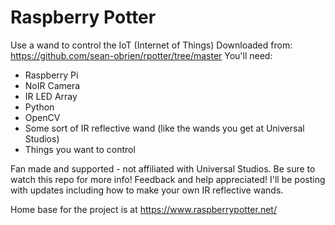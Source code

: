 # Raspberry Potter
Use a wand to control the IoT (Internet of Things)
Downloaded from: https://github.com/sean-obrien/rpotter/tree/master
You'll need:
- Raspberry Pi
- NoIR Camera
- IR LED Array
- Python
- OpenCV
- Some sort of IR reflective wand (like the wands you get at Universal Studios)
- Things you want to control

Fan made and supported - not affiliated with Universal Studios.  Be sure to watch this repo for more info!  Feedback and help appreciated!  I'll be posting with updates including how to make your own IR reflective wands.  

Home base for the project is at https://www.raspberrypotter.net/

